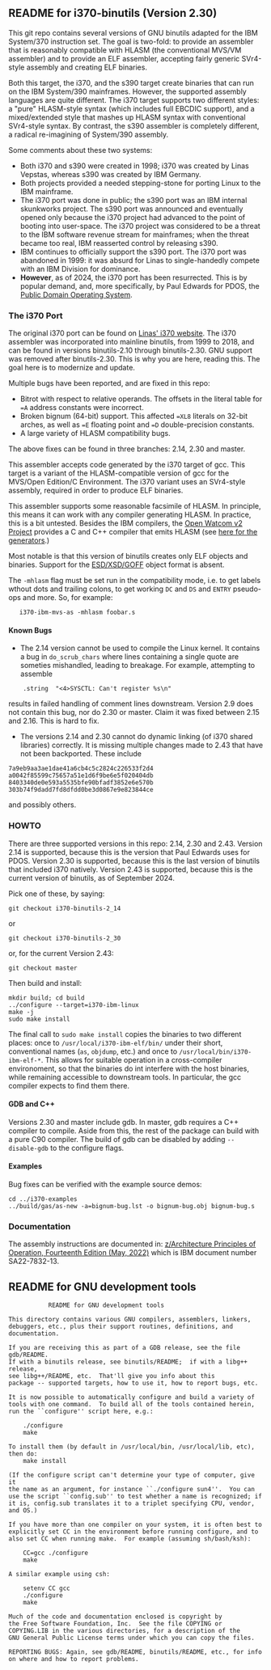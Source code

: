 README for i370-binutils (Version 2.30)
---------------------------------------
This git repo contains several versions of GNU binutils adapted for
the IBM System/370 instruction set. The goal is two-fold: to provide
an assembler that is reasonably compatible with HLASM (the conventional
MVS/VM assembler) and to provide an ELF assembler, accepting fairly
generic SVr4-style assembly and creating ELF binaries.

Both this target, the i370, and the s390 target create binaries that can
run on the IBM System/390 mainframes. However, the supported assembly
languages are quite different. The i370 target supports two different
styles: a "pure" HLASM-style syntax (which includes full EBCDIC support),
and a mixed/extended style that mashes up HLASM syntax with conventional
SVr4-style syntax. By contrast, the s390 assembler is completely
different, a radical re-imagining of System/390 assembly.

Some comments about these two systems:
* Both i370 and s390 were created in 1998; i370 was created by Linas
  Vepstas, whereas s390 was created by IBM Germany.
* Both projects provided a needed stepping-stone for porting Linux to
  the IBM mainframe.
* The i370 port was done in public; the s390 port was an IBM internal
  skunkworks project. The s390 port was announced and eventually opened
  only because the i370 project had advanced to the point of booting
  into user-space. The i370 project was considered to be a threat to
  the IBM software revenue stream for mainframes; when the threat became
  too real, IBM reasserted control by releasing s390.
* IBM continues to officially support the s390 port. The i370 port was
  abandoned in 1999: it was absurd for Linas to single-handedly compete
  with an IBM Division for dominance.
* __However__, as of 2024, the i370 port has been resurrected. This is
  by popular demand, and, more specifically, by Paul Edwards for PDOS,
  the [Public Domain Operating System](http://www.pdos.org).

### The i370 Port
The original i370 port can be found on
[Linas' i370 website](https://linas.org/linux/i370/i370.html). The i370
assembler was incorporated into mainline binutils, from 1999 to 2018,
and can be found in versions binutils-2.10 through binutils-2.30. GNU
support was removed after binutils-2.30. This is why you are here,
reading this. The goal here is to modernize and update.

Multiple bugs have been reported, and are fixed in this repo:
* Bitrot with respect to relative operands. The offsets in the literal
  table for `=A` address constants were incorrect.
* Broken bignum (64-bit) support. This affected `=XL8` literals on
  32-bit arches, as well as `=E` floating point and `=D`
  double-precision constants.
* A large variety of HLASM compatibility bugs.

The above fixes can be found in three branches: 2.14, 2.30 and master.

This assembler accepts code generated by the i370 target of gcc. This
target is a variant of the HLASM-compatible version of gcc for the
MVS/Open Edition/C Environment. The i370 variant uses an SVr4-style
assembly, required in order to produce ELF binaries.

This assembler supports some reasonable facsimile of HLASM. In
principle, this means it can work with any compiler generating HLASM.
In practice, this is a bit untested. Besides the IBM compilers, the
[Open Watcom v2 Project](https://github.com/open-watcom/open-watcom-v2/tree/master)
provides a C and C++ compiler that emits HLASM (see
[here for the generators](https://github.com/open-watcom/open-watcom-v2/tree/master/bld/cg/s37/c).)

Most notable is that this version of binutils creates only ELF objects
and binaries.  Support for the
[ESD/XSD/GOFF](https://en.wikipedia.org/wiki/GOFF) object format is absent.

The `-mhlasm` flag must be set run in the compatibility mode,
i.e. to get labels wthout dots and trailing colons, to get working
`DC` and `DS` and `ENTRY` pseudo-ops and more.  So, for example:
```
   i370-ibm-mvs-as -mhlasm foobar.s
```

#### Known Bugs
* The 2.14 version cannot be used to compile the Linux kernel. It
  contains a bug in `do_scrub_chars` where lines containing a
  single quote are someties mishandled, leading to breakage.
  For example, attempting to assemble
```
    .string  "<4>SYSCTL: Can't register %s\n"
```
  results in failed handling of comment lines downstream.
  Version 2.9 does not contain this bug, nor do 2.30 or master.
  Claim it was fixed between 2.15 and 2.16. This is hard to fix.

* The versions 2.14 and 2.30 cannot do dynamic linking (of i370 shared
  libraries) correctly. It is missing multiple changes made to 2.43
  that have not been backported. These include
```
7a9eb9aa3ae1dae41a6cb4c5c2824c226533f2d4
a0042f85599c75657a51e1d6f9be6e5f020404db
8403340de0e593a5535bfe90bfadf3852e6e570b
303b74f9dadd7fd8dfdd0be3d0867e9e823844ce
```
  and possibly others.



### HOWTO
There are three supported versions in this repo: 2.14, 2.30 and 2.43.
Version 2.14 is supported, because this is the version that Paul Edwards
uses for PDOS. Version 2.30 is supported, because this is the last
version of binutils that included i370 natively. Version 2.43 is
supported, because this is the current version of binutils, as of
September 2024.

Pick one of these, by saying:
```
git checkout i370-binutils-2_14
```
or
```
git checkout i370-binutils-2_30
```
or, for the current Version 2.43:
```
git checkout master
```

Then build and install:
```
mkdir build; cd build
../configure --target=i370-ibm-linux
make -j
sudo make install
```

The final call to `sudo make install` copies the binaries to two
different places: once to `/usr/local/i370-ibm-elf/bin/` under their
short, conventional names (`as`, `objdump`, etc.) and once to
`/usr/local/bin/i370-ibm-elf-*`. This allows for suitable operation
in a cross-compiler environoment, so that the binaries do int interfere
with the host binaries, while remaining accessible to downstream tools.
In particular, the gcc compiler expects to find them there.

#### GDB and C++
Versions 2.30 and master include gdb. In master, gdb requires a C++
compiler to compile. Aside from this, the rest of the package can build
with a pure C90 compiler. The build of gdb can be disabled by adding
`--disable-gdb` to the configure flags.

#### Examples
Bug fixes can be verified with the example source demos:
```
cd ../i370-examples
../build/gas/as-new -a=bignum-bug.lst -o bignum-bug.obj bignum-bug.s
```


### Documentation
The assembly instructions are documented in:
[z/Architecture Principles of Operation, Fourteenth Edition (May,
2022)](https://www.ibm.com/docs/en/module_1678991624569/pdf/SA22-7832-13.pdf)
which is IBM document number SA22-7832-13.

README for GNU development tools
--------------------------------
```
		   README for GNU development tools

This directory contains various GNU compilers, assemblers, linkers,
debuggers, etc., plus their support routines, definitions, and documentation.

If you are receiving this as part of a GDB release, see the file gdb/README.
If with a binutils release, see binutils/README;  if with a libg++ release,
see libg++/README, etc.  That'll give you info about this
package -- supported targets, how to use it, how to report bugs, etc.

It is now possible to automatically configure and build a variety of
tools with one command.  To build all of the tools contained herein,
run the ``configure'' script here, e.g.:

	./configure
	make

To install them (by default in /usr/local/bin, /usr/local/lib, etc),
then do:
	make install

(If the configure script can't determine your type of computer, give it
the name as an argument, for instance ``./configure sun4''.  You can
use the script ``config.sub'' to test whether a name is recognized; if
it is, config.sub translates it to a triplet specifying CPU, vendor,
and OS.)

If you have more than one compiler on your system, it is often best to
explicitly set CC in the environment before running configure, and to
also set CC when running make.  For example (assuming sh/bash/ksh):

	CC=gcc ./configure
	make

A similar example using csh:

	setenv CC gcc
	./configure
	make

Much of the code and documentation enclosed is copyright by
the Free Software Foundation, Inc.  See the file COPYING or
COPYING.LIB in the various directories, for a description of the
GNU General Public License terms under which you can copy the files.

REPORTING BUGS: Again, see gdb/README, binutils/README, etc., for info
on where and how to report problems.
```
